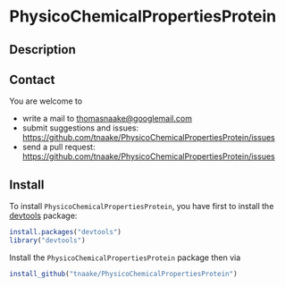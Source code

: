# PhysicoChemicalPropertiesProtein

## Description

## Contact 

You are welcome to 

 * write a mail to <thomasnaake@googlemail.com> 
 * submit suggestions and issues: <https://github.com/tnaake/PhysicoChemicalPropertiesProtein/issues>
 * send a pull request: <https://github.com/tnaake/PhysicoChemicalPropertiesProtein/issues> 

## Install
To install `PhysicoChemicalPropertiesProtein`, you have first to install the 
[devtools](http://cran.r-project.org/web/packages/devtools/index.html) package: 

```r
install.packages("devtools")
library("devtools")
```

Install the `PhysicoChemicalPropertiesProtein` package then via
```r
install_github("tnaake/PhysicoChemicalPropertiesProtein")
 
